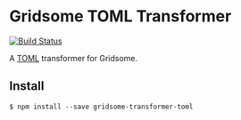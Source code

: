 # Gridsome TOML Transformer

[![Build Status](https://travis-ci.org/myles/gridsome-transformer-toml.svg?branch=master)](https://travis-ci.org/myles/gridsome-transformer-toml)

A [TOML](https://github.com/toml-lang/toml) transformer for Gridsome.

## Install

```
$ npm install --save gridsome-transformer-toml
```
